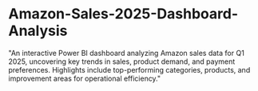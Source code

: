 # Amazon-Sales-2025-Dashboard-Analysis
"An interactive Power BI dashboard analyzing Amazon sales data for Q1 2025, uncovering key trends in sales, product demand, and payment preferences. Highlights include top-performing categories, products, and improvement areas for operational efficiency."
